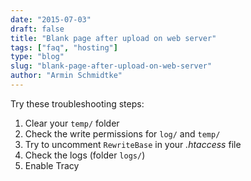 ```yaml
---
date: "2015-07-03"
draft: false
title: "Blank page after upload on web server"
tags: ["faq", "hosting"]
type: "blog"
slug: "blank-page-after-upload-on-web-server"
author: "Armin Schmidtke"
---
```


Try these troubleshooting steps:

1. Clear your `temp/` folder
2. Check the write permissions for `log/` and `temp/`
3. Try to uncomment `RewriteBase` in your *.htaccess* file
4. Check the logs (folder `logs/`)
5. Enable Tracy
